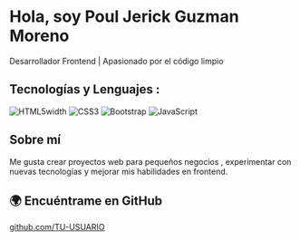 <!DOCTYPE html>
<html lang="es">
<head>
  <meta charset="UTF-8">
  <meta name="viewport" content="width=device-width, initial-scale=1.0">
 
</head>
<body>
  <h1> Hola, soy Poul Jerick  Guzman Moreno </h1>
  <p>Desarrollador Frontend | Apasionado por el código limpio</p>

  <h2> Tecnologías y Lenguajes :</h2>
  <div class="skills">
    <img src="https://cdn.jsdelivr.net/gh/devicons/devicon/icons/html5/html5-original.svg" alt="HTML5">width
    <img src="https://cdn.jsdelivr.net/gh/devicons/devicon/icons/css3/css3-original.svg" alt="CSS3">
    <img src="https://cdn.jsdelivr.net/gh/devicons/devicon/icons/bootstrap/bootstrap-original.svg" alt="Bootstrap">
    <img src="https://cdn.jsdelivr.net/gh/devicons/devicon/icons/javascript/javascript-original.svg" alt="JavaScript">
  </div>

  <h2>Sobre mí</h2>
  <p>Me gusta crear proyectos web para pequeños negocios , experimentar con nuevas tecnologías y mejorar mis habilidades en frontend.</p>

  <h2>🌍 Encuéntrame en GitHub</h2>
  <p><a href="https://github.com/TU-USUARIO" target="_blank">github.com/TU-USUARIO</a></p>
</body>
</html>
